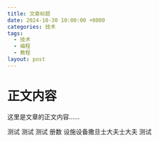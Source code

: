 ```yaml
---
title: 文章标题
date: 2024-10-30 10:00:00 +0800
categories: 技术
tags:
  - 技术
  - 编程
  - 教程
layout: post
---
```


# 正文内容
这里是文章的正文内容……

测试
测试
测试
册数
设施设备撒旦士大夫士大夫
测试